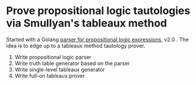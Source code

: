 # Prove propositional logic tautologies via Smullyan's tableaux method 

Started with a Golang [parser for propositional logic expressions](https://github.com/bediger4000/propositional-logic-go),
v2.0 . The idea is to edge up to a tableaux method tautology prover.

1. Write propositional logic parser
2. Write truth table generator based on the parser
3. Write single-level tableaux generator
4. Write full-on tableaux prover 

